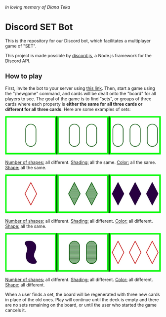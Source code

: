 *In loving memory of Diana Teka*

# Discord SET Bot
This is the repository for our Discord bot, which facilitates a multiplayer game of "SET".

This project is made possible by [discord.js](https://discord.js.org), a Node.js framework for the Discord API.

## How to play
First, invite the bot to your server using [this link](https://discord.com/api/oauth2/authorize?client_id=917630979659685908&permissions=8192&scope=bot%20applications.commands). Then, start a game using the "/newgame" command, and cards will be dealt onto the "board" for all players to see. The goal of the game is to find "sets", or groups of three cards where each property is **either the same for all three cards or different for all three cards**. Here are some examples of sets:

![set1](https://github.com/alex-algazi/setbot/blob/main//images/sets/1.jpeg?raw=true)

<ins>Number of shapes:</ins> all different.
<ins>Shading:</ins> all the same.
<ins>Color:</ins> all the same.
<ins>Shape:</ins> all the same.

![set2](https://github.com/alex-algazi/setbot/blob/main//images/sets/2.jpeg?raw=true)

<ins>Number of shapes:</ins> all different.
<ins>Shading:</ins> all different.
<ins>Color:</ins> all different.
<ins>Shape:</ins> all the same.

![set3](https://github.com/alex-algazi/setbot/blob/main//images/sets/3.jpeg?raw=true)

<ins>Number of shapes:</ins> all different.
<ins>Shading:</ins> all different.
<ins>Color:</ins> all different.
<ins>Shape:</ins> all different.

When a user finds a set, the board will be regenerated with three new cards in place of the old ones. Play will continue until the deck is empty and there are no sets remaining on the board, or until the user who started the game cancels it.
